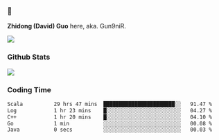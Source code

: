 ### 👋 

**Zhidong (David) Guo** here, aka. Gun9niR.

![](https://komarev.com/ghpvc/?username=Gun9niR&label=Total+Views)

### Github Stats

<img src="https://github-readme-stats.vercel.app/api?username=Gun9niR&count_private=true&show_icons=true&theme=vue-dark&hide_title=true">

### Coding Time

<!--START_SECTION:waka-->

```txt
Scala          29 hrs 47 mins  ███████████████████████░░   91.47 %
Log            1 hr 23 mins    █░░░░░░░░░░░░░░░░░░░░░░░░   04.27 %
C++            1 hr 20 mins    █░░░░░░░░░░░░░░░░░░░░░░░░   04.10 %
Go             1 min           ░░░░░░░░░░░░░░░░░░░░░░░░░   00.08 %
Java           0 secs          ░░░░░░░░░░░░░░░░░░░░░░░░░   00.03 %
```

<!--END_SECTION:waka-->

